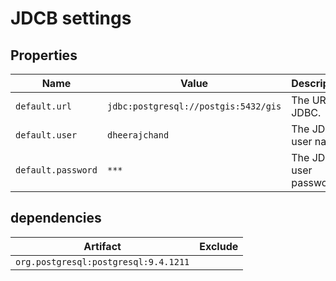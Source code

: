 # JDCB settings

## Properties

| Name               | Value                                | Description            |
| ------------------ | ------------------------------------ | ---------------------- |
| `default.url`      | `jdbc:postgresql://postgis:5432/gis` | The URL for JDBC.      |
| `default.user`     | `dheerajchand`                       | The JDBC user name     |
| `default.password` | `***`                                | The JDBC user password |

## dependencies

| Artifact                             | Exclude |
| ------------------------------------ | ------- |
| `org.postgresql:postgresql:9.4.1211` |         |
